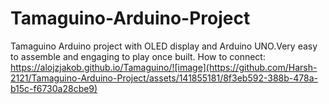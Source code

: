 # Tamaguino-Arduino-Project
Tamaguino Arduino project with OLED display and Arduino UNO.Very easy to assemble and engaging to play once built.
How to connect:
https://alojzjakob.github.io/Tamaguino/![image](https://github.com/Harsh-2121/Tamaguino-Arduino-Project/assets/141855181/8f3eb592-388b-478a-b15c-f6730a28cbe9)
